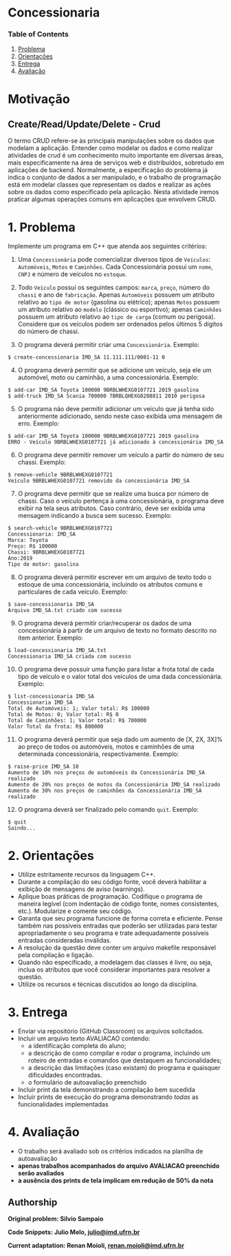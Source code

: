 # Concessionaria

### Table of Contents
1. [Problema](#1-problema)
2. [Orientações](#2-orientações)
3. [Entrega](#3-entrega)
4. [Avaliação](#4-avaliação)

# Motivação

## Create/Read/Update/Delete - Crud
O termo CRUD refere-se às principais manipulações sobre os dados que modelam a aplicação. Entender como modelar os dados e como realizar atividades de crud é um conhecimento muito importante em diversas áreas, mais especificamente na área de serviços web e distribuídos, sobretudo em aplicações de backend. Normalmente, a especificação do problema já indica o conjunto de dados a ser manipulado, e o trabalho de programação está em modelar classes que representam os dados e realizar as ações sobre os dados como especificado pela aplicação. Nesta atividade iremos praticar algumas operações comuns em aplicações que envolvem CRUD.

# 1. Problema

Implemente um programa em C++ que atenda aos seguintes critérios:

1. Uma `Concessionária` pode comercializar diversos tipos de `Veículos`: `Automóveis`, `Motos` e `Caminhões`. Cada Concessionária possui um `nome`, `CNPJ` e número de veículos no `estoque`.

2. Todo `Veículo` possui os seguintes campos: `marca`, `preço`, número do `chassi` e ano de `fabricação`. Apenas `Automóveis` possuem um atributo relativo ao `tipo de motor` (gasolina ou elétrico); apenas `Motos` possuem um atributo relativo ao `modelo` (clássico ou esportivo); apenas `Caminhões` possuem um atributo relativo ao `tipo de carga` (comum ou perigosa). Considere que os veículos podem ser ordenados pelos últimos 5 dígitos do número de chassi.

3. O programa deverá permitir criar uma `Concessionária`. Exemplo:
```
$ create-concessionaria IMD_SA 11.111.111/0001-11 0
```

4. O programa deverá permitir que se adicione um veículo, seja ele um automóvel, moto ou caminhão, a uma concessionária. Exemplo: 
```
$ add-car IMD_SA Toyota 100000 9BRBLWHEXG0107721 2019 gasolina
$ add-truck IMD_SA Scania 700000 7BRBLQHEXG0208811 2010 perigosa
```

5. O programa não deve permitir adicionar um veículo que já tenha sido anteriormente adicionado, sendo neste caso exibida uma mensagem de erro. Exemplo:
```
$ add-car IMD_SA Toyota 100000 9BRBLWHEXG0107721 2019 gasolina
ERRO - Veículo 9BRBLWHEXG0107721 já adicionado à concessionária IMD_SA
```

6. O programa deve permitir remover um veículo a partir do número de seu chassi. Exemplo:
```
$ remove-vehicle 9BRBLWHEXG0107721
Veículo 9BRBLWHEXG0107721 removido da concessionária IMD_SA
```

7. O programa deve permitir que se realize uma busca por número de chassi. Caso o veículo pertença à uma concessionária, o programa deve exibir na tela seus atributos. Caso contrário, deve ser exibida uma mensagem indicando a busca sem sucesso. Exemplo:
```
$ search-vehicle 9BRBLWHEXG0107721
Concessionaria: IMD_SA
Marca: Toyota
Preço: R$ 100000 
Chassi: 9BRBLWHEXG0107721 
Ano:2019
Tipo de motor: gasolina
```

8. O programa deverá permitir escrever em um arquivo de texto todo o estoque de uma concessionária, incluindo os atributos comuns e particulares de cada veículo. Exemplo:
```
$ save-concessionaria IMD_SA
Arquivo IMD_SA.txt criado com sucesso
```

9. O programa deverá permitir criar/recuperar os dados de uma concessionária à partir de um arquivo de texto no formato descrito no item anterior. Exemplo:
```
$ load-concessionaria IMD_SA.txt
Concessionaria IMD_SA criada com sucesso
```

10. O programa deve possuir uma função para listar a frota total de cada tipo de veículo e o valor total dos veículos de uma dada concessionária.
Exemplo:
```
$ list-concessionaria IMD_SA
Concessionaria IMD_SA
Total de Automóveis: 1; Valor total: R$ 100000
Total de Motos: 0; Valor total: R$ 0
Total de Caminhões: 1; Valor total: R$ 700000
Valor Total da frota: R$ 800000
```

11. O programa deverá permitir que seja dado um aumento de [X, 2X, 3X]% ao preço de todos os automóveis, motos e caminhões de uma determinada concessionária, respectivamente. Exemplo:
```
$ raise-price IMD_SA 10
Aumento de 10% nos preços de automóveis da Concessionária IMD_SA realizado
Aumento de 20% nos preços de motos da Concessionária IMD_SA realizado
Aumento de 30% nos preços de caminhões da Concessionária IMD_SA realizado
```

12. O programa deverá ser finalizado pelo comando `quit`. Exemplo:
```
$ quit
Saindo...
```

# 2. Orientações

- Utilize estritamente recursos da linguagem C++.
- Durante a compilação do seu código fonte, você deverá habilitar a exibição de mensagens de aviso (warnings).
- Aplique boas práticas de programação. Codifique o programa de maneira legível (com indentação de código fonte, nomes consistentes, etc.). Modularize e comente seu código.
- Garanta que seu programa funcione de forma correta e eficiente. Pense também nas possíveis entradas que poderão ser utilizadas para testar apropriadamente o seu programa e trate adequadamente possíveis entradas consideradas inválidas.
- A resolução da questão deve conter um arquivo makefile responsável pela compilação e ligação. 
- Quando não especificado, a modelagem das classes é livre, ou seja, inclua os atributos que você considerar importantes para resolver a questão.
- Utilize os recursos e técnicas discutidos ao longo da disciplina. 

# 3. Entrega
* Enviar via repositório (GitHub Classroom) os arquivos solicitados.
* Incluir um arquivo texto AVALIACAO contendo: 
  * a identificação completa do aluno; 
  * a descrição de como compilar e rodar o programa, incluindo um roteiro de entradas e comandos que destaquem as funcionalidades; 
  * a descrição das limitações (caso existam) do programa e quaisquer dificuldades encontradas.
  * o formulário de autoavaliação preenchido
* Incluir print da tela demonstrando a compilação bem sucedida
* Incluir prints de execução do programa demonstrando *todas* as funcionalidades implementadas

# 4. Avaliação

* O trabalho será avaliado sob os critérios indicados na planilha de autoavaliação 
* **apenas trabalhos acompanhados do arquivo AVALIACAO preenchido serão avaliados**
* **a ausência dos prints de tela implicam em redução de 50% da nota** 

## Authorship

**Original problem: Silvio Sampaio**

**Code Snippets: Julio Melo, [julio@imd.ufrn.br](mailto:julio@imd.ufrn.br)**

**Current adaptation: Renan Moioli, [renan.moioli@imd.ufrn.br](mailto:renan.moioli@imd.ufrn.br)**


